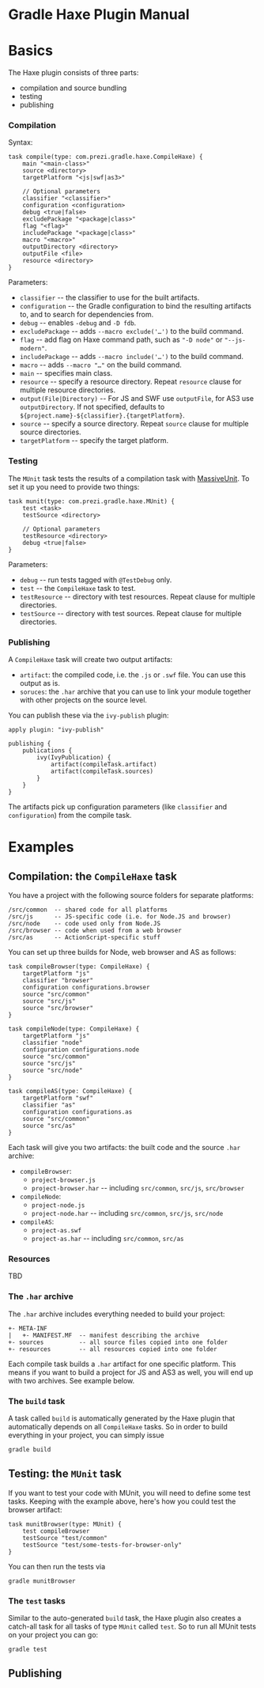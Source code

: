 Gradle Haxe Plugin Manual
=========================

# Basics

The Haxe plugin consists of three parts:

* compilation and source bundling
* testing
* publishing

### Compilation

Syntax:

	task compile(type: com.prezi.gradle.haxe.CompileHaxe) {
		main "<main-class>"
		source <directory>
		targetPlatform "<js|swf|as3>"
	
		// Optional parameters
		classifier "<classifier>"
		configuration <configuration>
		debug <true|false>
		excludePackage "<package|class>"
		flag "<flag>"
		includePackage "<package|class>"
		macro "<macro>"
		outputDirectory <directory>
		outputFile <file>
		resource <directory>
	}

Parameters:

* `classifier` -- the classifier to use for the built artifacts.
* `configuration` -- the Gradle configuration to bind the resulting artifacts to, and to search for dependencies from.
* `debug` -- enables `-debug` and `-D fdb`.
* `excludePackage` -- adds `--macro exclude('…')` to the build command.
* `flag` -- add flag on Haxe command path, such as `"-D node"` or `"--js-modern"`.
* `includePackage` -- adds `--macro include('…')` to the build command.
* `macro` -- adds `--macro "…"` on the build command.
* `main` -- specifies main class.
* `resource` -- specify a resource directory. Repeat `resource` clause for multiple resource directories.
* `output(File|Directory)` -- For JS and SWF use `outputFile`, for AS3 use `outputDirectory`. If not specified, defaults to `${project.name}-${classifier}.{targetPlatform}`.
* `source` -- specify a source directory. Repeat `source` clause for multiple source directories.
* `targetPlatform` -- specify the target platform.


### Testing

The `MUnit` task tests the results of a compilation task with [MassiveUnit](https://github.com/massiveinteractive/MassiveUnit). To set it up you need to provide two things:

	task munit(type: com.prezi.gradle.haxe.MUnit) {
		test <task>
		testSource <directory>

		// Optional parameters
		testResource <directory>
		debug <true|false>
	}

Parameters:

* `debug` -- run tests tagged with `@TestDebug` only.
* `test` -- the `CompileHaxe` task to test.
* `testResource` -- directory with test resources. Repeat clause for multiple directories.
* `testSource` -- directory with test sources. Repeat clause for multiple directories.


### Publishing

A `CompileHaxe` task will create two output artifacts:

* `artifact`: the compiled code, i.e. the `.js` or `.swf` file. You can use this output as is.
* `soruces`: the `.har` archive that you can use to link your module together with other projects on the source level.

You can publish these via the `ivy-publish` plugin:

	apply plugin: "ivy-publish"

	publishing {
		publications {
			ivy(IvyPublication) {
				artifact(compileTask.artifact)
				artifact(compileTask.sources)
			}
		}
	}

The artifacts pick up configuration parameters (like `classifier` and `configuration`) from the compile task.

# Examples

## Compilation: the `CompileHaxe` task

You have a project with the following source folders for separate platforms:

	/src/common  -- shared code for all platforms
	/src/js      -- JS-specific code (i.e. for Node.JS and browser)
	/src/node    -- code used only from Node.JS
	/src/browser -- code when used from a web browser
	/src/as      -- ActionScript-specific stuff

You can set up three builds for Node, web browser and AS as follows:

	task compileBrowser(type: CompileHaxe) {
		targetPlatform "js"
		classifier "browser"
		configuration configurations.browser
		source "src/common"
		source "src/js"
		source "src/browser"
	}

	task compileNode(type: CompileHaxe) {
		targetPlatform "js"
		classifier "node"
		configuration configurations.node
		source "src/common"
		source "src/js"
		source "src/node"
	}

	task compileAS(type: CompileHaxe) {
		targetPlatform "swf"
		classifier "as"
		configuration configurations.as
		source "src/common"
		source "src/as"
	}

Each task will give you two artifacts: the built code and the source `.har` archive:

* `compileBrowser`:
	* `project-browser.js`
	* `project-browser.har` -- including `src/common`, `src/js`, `src/browser`
* `compileNode`:
	* `project-node.js`
	* `project-node.har` -- including `src/common`, `src/js`, `src/node`
* `compileAS`:
	* `project-as.swf`	
	* `project-as.har` -- including `src/common`, `src/as`


### Resources

TBD

### The `.har` archive

The `.har` archive includes everything needed to build your project:

	+- META-INF
	|   +- MANIFEST.MF  -- manifest describing the archive
	+- sources          -- all source files copied into one folder
	+- resources        -- all resources copied into one folder

Each compile task builds a `.har` artifact for one specific platform. This means if you want to build a project for JS and AS3 as well, you will end up with two archives. See example below.

### The `build` task

A task called `build` is automatically generated by the Haxe plugin that automatically depends on all `CompileHaxe` tasks. So in order to build everything in your project, you can simply issue

	gradle build

## Testing: the `MUnit` task

If you want to test your code with MUnit, you will need to define some test tasks. Keeping with the example above, here's how you could test the browser artifact:

	task munitBrowser(type: MUnit) {
		test compileBrowser
		testSource "test/common"
		testSource "test/some-tests-for-browser-only"
	}

You can then run the tests via

	gradle munitBrowser



### The `test` tasks

Similar to the auto-generated `build` task, the Haxe plugin also creates a catch-all task for all tasks of type `MUnit` called `test`. So to run all MUnit tests on your project you can go:

	gradle test

## Publishing


